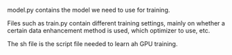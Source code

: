 model.py contains the model we need to use for training.

Files such as train.py contain different training settings, mainly on whether a certain data enhancement method is used, which optimizer to use, etc.

The sh file is the script file needed to learn ah GPU training.
